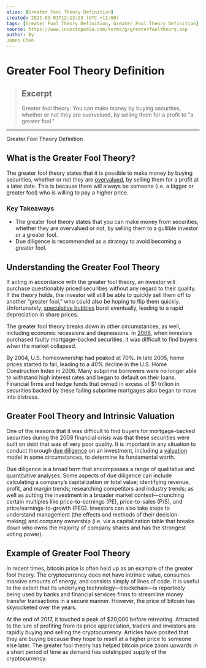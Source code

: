 ```yaml
---
alias: [Greater Fool Theory Definition]
created: 2021-03-01T12:13:23 (UTC +11:00)
tags: [Greater Fool Theory Definition, Greater Fool Theory Definition]
source: https://www.investopedia.com/terms/g/greaterfooltheory.asp
author: By
James Chen
---
```


# Greater Fool Theory Definition

> ## Excerpt
> Greater fool theory: You can make money by buying securities, whether or not they are overvalued, by selling them for a profit to "a greater fool."

---

Greater Fool Theory Definition
## What is the Greater Fool Theory?

The greater fool theory states that it is possible to make money by buying securities, whether or not they are [overvalued](https://www.investopedia.com/terms/o/overvalued.asp), by selling them for a profit at a later date. This is because there will always be someone (i.e. a bigger or greater fool) who is willing to pay a higher price.

### Key Takeaways

-   The greater fool theory states that you can make money from securities, whether they are overvalued or not, by selling them to a gullible investor or a greater fool.
-   Due diligence is recommended as a strategy to avoid becoming a greater fool.

## Understanding the Greater Fool Theory

If acting in accordance with the greater fool theory, an investor will purchase questionably priced securities without any regard to their quality. If the theory holds, the investor will still be able to quickly sell them off to another “greater fool,” who could also be hoping to flip them quickly. Unfortunately, [speculative bubbles](https://www.investopedia.com/terms/s/speculativebubble.asp) burst eventually, leading to a rapid depreciation in share prices.

The greater fool theory breaks down in other circumstances, as well, including economic recessions and depressions. In [2008](https://www.investopedia.com/terms/g/great-recession.asp), when investors purchased faulty mortgage-backed securities, it was difficult to find buyers when the market collapsed.

By 2004, U.S. homeownership had peaked at 70%. In late 2005, home prices started to fall, leading to a 40% decline in the U.S. Home Construction Index in 2006. Many subprime borrowers were no longer able to withstand high interest rates and began to default on their loans. Financial firms and hedge funds that owned in excess of $1 trillion in securities backed by these failing subprime mortgages also began to move into distress.

## Greater Fool Theory and Intrinsic Valuation

One of the reasons that it was difficult to find buyers for mortgage-backed securities during the 2008 financial crisis was that these securities were built on debt that was of very poor quality. It is important in any situation to conduct thorough [due diligence](https://www.investopedia.com/terms/d/duediligence.asp) on an investment, including a [valuation](https://www.investopedia.com/terms/v/valuation.asp) model in some circumstances, to determine its fundamental worth.

Due diligence is a broad term that encompasses a range of qualitative and quantitative analyses. Some aspects of due diligence can include calculating a company’s capitalization or total value; identifying revenue, profit, and margin trends; researching competitors and industry trends; as well as putting the investment in a broader market context—crunching certain multiples like price-to-earnings (PE), price-to-sales (P/S), and price/earnings-to-growth (PEG). Investors can also take steps to understand management (the effects and methods of their decision-making) and company ownership (i.e. via a capitalization table that breaks down who owns the majority of company shares and has the strongest voting power).

## Example of Greater Fool Theory

In recent times, bitcoin price is often held up as an example of the greater fool theory. The cryptocurrency does not have intrinsic value, consumes massive amounts of energy, and consists simply of lines of code. It is useful to the extent that its underlying technology—blockchain—is reportedly being used by banks and financial services firms to streamline money transfer transactions in a secure manner. However, the price of bitcoin has skyrocketed over the years.

At the end of 2017, it touched a peak of $20,000 before retreating. Attracted to the lure of profiting from its price appreciation, traders and investors are rapidly buying and selling the cryptocurrency. Articles have posited that they are buying because they hope to resell at a higher price to someone else later. The greater fool theory has helped bitcoin price zoom upwards in a short period of time as demand has outstripped supply of the cryptocurrency.
